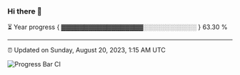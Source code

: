 ### Hi there 👋

⏳ Year progress { ▓▓▓▓▓▓▓▓▓▓▓▓▓▓▓▓▓▓░░░░░░░░░░░░ } 63.30 %

---

⏰ Updated on Sunday, August 20, 2023, 1:15 AM UTC

![Progress Bar CI](https://github.com/arthurbuhl/arthurbuhl/workflows/Progress%20Bar%20CI/badge.svg)
